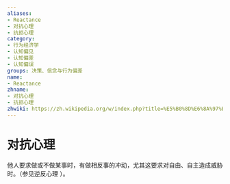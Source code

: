 ```yaml
---
aliases:
- Reactance
- 对抗心理
- 抗拒心理
category:
- 行为经济学
- 认知偏见
- 认知偏差
- 认知偏误
groups: 决策、信念与行为偏差
name:
- Reactance
zhname:
- 对抗心理
- 抗拒心理
zhwiki: https://zh.wikipedia.org/w/index.php?title=%E5%B0%8D%E6%8A%97%E5%BF%83%E7%90%86&action=edit&redlink=1
---
```


# 对抗心理

他人要求做或不做某事时，有做相反事的冲动，尤其这要求对自由、自主造成威胁时。（参见逆反心理 ）。
